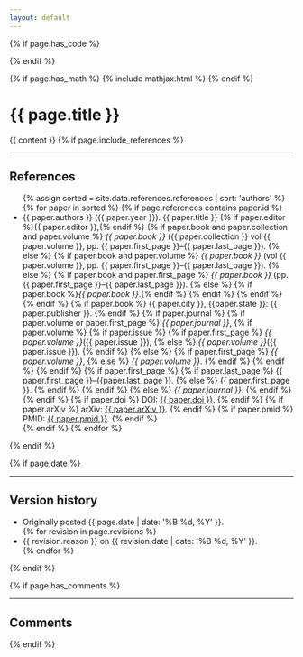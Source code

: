 ```yaml
---
layout: default
---
```

{% if page.has_code %}
  <link rel="stylesheet" type="text/css" href="{{ "/assets/css/code.css" | relative_url }}">
{% endif %}

{% if page.has_math %}
  {% include mathjax.html %}
{% endif %}

<h1>{{ page.title }}</h1>
{{ content }}
{% if page.include_references %}
<hr>
<h2>References</h2>
<ul class="refs">
{% assign sorted = site.data.references.references | sort: 'authors' %}
  {% for paper in sorted %}
    {% if page.references contains paper.id %}
    <li><a name="{{ paper.id }}"></a>
    {{ paper.authors }} ({{ paper.year }}). {{ paper.title }}
    {% if paper.editor %}{{ paper.editor }},{% endif %}
    {% if paper.book and paper.collection and paper.volume %}
      <i>{{ paper.book }}</i> ({{ paper.collection }} vol {{ paper.volume }},
      pp. {{ paper.first_page }}–{{ paper.last_page }}).
    {% else %}
      {% if paper.book and paper.volume %}
        <i>{{ paper.book }}</i> (vol {{ paper.volume }},
        pp. {{ paper.first_page }}–{{ paper.last_page }}).
      {% else %}
        {% if paper.book and paper.first_page %}
          <i>{{ paper.book }}</i> (pp. {{ paper.first_page }}–{{ paper.last_page }}).
          {% else %}
            {% if paper.book %}<i>{{ paper.book }}</i>.{% endif %}
          {% endif %}   
      {% endif %}
    {% endif %}
    {% if paper.book %}
      {{ paper.city }}, {{paper.state }}: {{ paper.publisher }}.
    {% endif %}
    {% if paper.journal %}
      {% if paper.volume or paper.first_page %}
        <i>{{ paper.journal }}</i>,
        {% if paper.volume %}
          {% if paper.issue %}
            {% if paper.first_page %}
              <i>{{ paper.volume }}</i>({{ paper.issue }}),
            {% else %}
              <i>{{ paper.volume }}</i>({{ paper.issue }}).
            {% endif %}
          {% else %}
            {% if paper.first_page %}
              <i>{{ paper.volume }}</i>,
            {% else %}
              <i>{{ paper.volume }}</i>.
            {% endif %}
          {% endif %}
        {% endif %}
        {% if paper.first_page %}
          {% if paper.last_page %}
            {{ paper.first_page }}–{{paper.last_page }}.   
          {% else %}
            {{ paper.first_page }}.
          {% endif %}
        {% endif %}
      {% else %}
        <i>{{ paper.journal }}</i>.
      {% endif %}
    {% endif %}
    {% if paper.doi %}
      DOI: <a href="https://doi.org/{{ paper.doi }}">{{ paper.doi }}</a>.
    {% endif %}
    {% if paper.arXiv %}
      arXiv: <a href="https://arxiv.org/abs/{{ paper.arXiv }}">{{ paper.arXiv }}</a>.
    {% endif %}
    {% if paper.pmid %}
      PMID: <a href="https://www.ncbi.nlm.nih.gov/pubmed/?term={{ paper.pmid }}">{{ paper.pmid }}</a>.
    {% endif %}
    </li>
  {% endif %}  
{% endfor %}
</ul>
{% endif %}

{% if page.date %}
<hr>
  <h2>Version history</h2>
  <ul>
    <li>Originally posted {{ page.date | date: '%B %d, %Y' }}.</li>
    {% for revision in page.revisions %}
      <li>{{ revision.reason }} on {{ revision.date | date: '%B %d, %Y' }}.</li>
    {% endfor %}
  </ul>
{% endif %}


{% if page.has_comments %}
<hr>
<h2>Comments</h2>
  <div id="commento"></div>
  <script async src="https://cdn.commento.io/js/commento.js"></script>
 {% endif %}